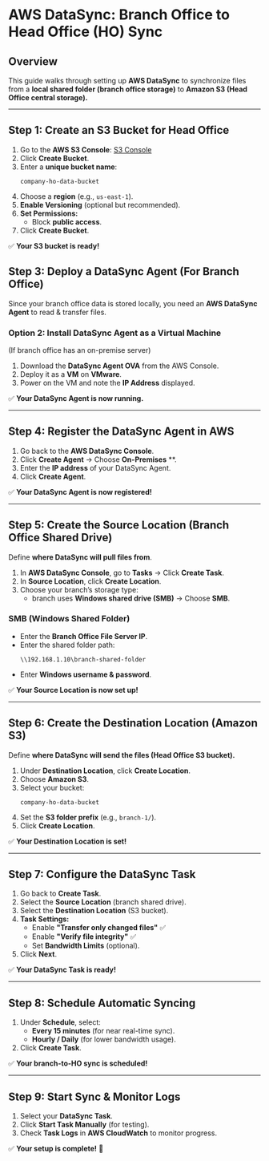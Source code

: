 # AWS DataSync: Branch Office to Head Office (HO) Sync

## **Overview**
This guide walks through setting up **AWS DataSync** to synchronize files from a **local shared folder (branch office storage)** to **Amazon S3 (Head Office central storage).**

---

## **Step 1: Create an S3 Bucket for Head Office**
1. Go to the **AWS S3 Console**: [S3 Console](https://s3.console.aws.amazon.com/s3/home)
2. Click **Create Bucket**.
3. Enter a **unique bucket name**:  
   ```
   company-ho-data-bucket
   ```
4. Choose a **region** (e.g., `us-east-1`).
5. **Enable Versioning** (optional but recommended).
6. **Set Permissions:**  
   - Block **public access**.
7. Click **Create Bucket**.

✅ **Your S3 bucket is ready!**



## **Step 3: Deploy a DataSync Agent (For Branch Office)**
Since your branch office data is stored locally, you need an **AWS DataSync Agent** to read & transfer files.


### **Option 2: Install DataSync Agent as a Virtual Machine**
(If branch office has an on-premise server)
1. Download the **DataSync Agent OVA** from the AWS Console.
2. Deploy it as a **VM** on **VMware**.
3. Power on the VM and note the **IP Address** displayed.

✅ **Your DataSync Agent is now running.**

---

## **Step 4: Register the DataSync Agent in AWS**
1. Go back to the **AWS DataSync Console**.
2. Click **Create Agent** → Choose **On-Premises** **.
3. Enter the **IP address** of your DataSync Agent.
4. Click **Create Agent**.

✅ **Your DataSync Agent is now registered!**

---

## **Step 5: Create the Source Location (Branch Office Shared Drive)**
Define **where DataSync will pull files from**.

1. In **AWS DataSync Console**, go to **Tasks** → Click **Create Task**.
2. In **Source Location**, click **Create Location**.
3. Choose your branch’s storage type:
   - branch uses **Windows shared drive (SMB)** → Choose **SMB**.
     

### **SMB (Windows Shared Folder)**
- Enter the **Branch Office File Server IP**.
- Enter the shared folder path:  
  ```
  \\192.168.1.10\branch-shared-folder
  ```
- Enter **Windows username & password**.



✅ **Your Source Location is now set up!**

---

## **Step 6: Create the Destination Location (Amazon S3)**
Define **where DataSync will send the files (Head Office S3 bucket).**

1. Under **Destination Location**, click **Create Location**.
2. Choose **Amazon S3**.
3. Select your bucket:  
   ```
   company-ho-data-bucket
   ```
4. Set the **S3 folder prefix** (e.g., `branch-1/`).
5. Click **Create Location**.

✅ **Your Destination Location is set!**

---

## **Step 7: Configure the DataSync Task**
1. Go back to **Create Task**.
2. Select the **Source Location** (branch shared drive).
3. Select the **Destination Location** (S3 bucket).
4. **Task Settings:**
   - Enable **"Transfer only changed files"** ✅
   - Enable **"Verify file integrity"** ✅
   - Set **Bandwidth Limits** (optional).
5. Click **Next**.

✅ **Your DataSync Task is ready!**

---

## **Step 8: Schedule Automatic Syncing**
1. Under **Schedule**, select:
   - **Every 15 minutes** (for near real-time sync).
   - **Hourly / Daily** (for lower bandwidth usage).
2. Click **Create Task**.

✅ **Your branch-to-HO sync is scheduled!**

---

## **Step 9: Start Sync & Monitor Logs**
1. Select your **DataSync Task**.
2. Click **Start Task Manually** (for testing).
3. Check **Task Logs** in **AWS CloudWatch** to monitor progress.

✅ **Your setup is complete!** 🎉

